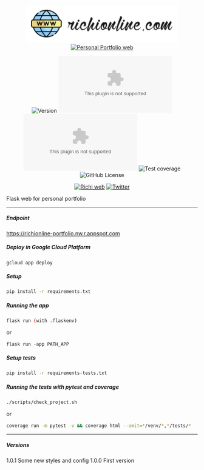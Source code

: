 <div align="center">
<img src="./static/assets/logo_app.png" alt="drawing" width="400"/>
<a href="https://richionline-portfolio.nw.r.appspot.com"><img src="https://falken-home.herokuapp.com/static/home_project/img/falken_logo.png" width=50 alt="Personal Portfolio web"></a>

![Version](https://img.shields.io/badge/version-1.0.1-blue) ![GitHub language count](https://img.shields.io/github/languages/count/falken20/richionline.com) ![GitHub Top languaje](https://img.shields.io/github/languages/top/falken20/richionline.com) ![Test coverage](https://img.shields.io/badge/test%20coverage-0%25-green) ![GitHub License](https://img.shields.io/github/license/falken20/search_extensions)


[![Richi web](https://img.shields.io/badge/web-richionline-blue)](https://richionline-portfolio.nw.r.appspot.com) [![Twitter](https://img.shields.io/twitter/follow/richionline?style=social)](https://twitter.com/richionline)

</div>



Flask web for personal portfolio

---

##### Endpoint
https://richionline-portfolio.nw.r.appspot.com

##### Deploy in Google Cloud Platform

```bash
gcloud app deploy
```

##### Setup

```bash
pip install -r requirements.txt
```

##### Running the app

```bash
flask run (with .flaskenv)
```
or
```
flask run -app PATH_APP
```

##### Setup tests

```bash
pip install -r requirements-tests.txt
```

##### Running the tests with pytest and coverage

```bash
./scripts/check_project.sh
```
or
```bash
coverage run -m pytest -v && coverage html --omit=*/venv/*,*/tests/*
```
---

##### Versions

1.0.1 Some new styles and config
1.0.0 First version
